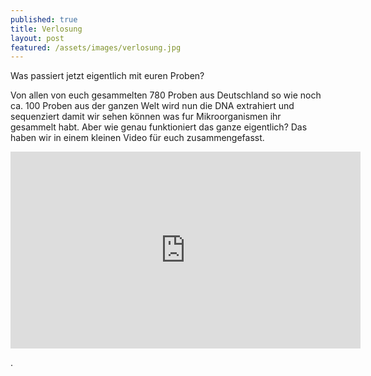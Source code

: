```yaml
---
published: true
title: Verlosung
layout: post
featured: /assets/images/verlosung.jpg
---
```


Was passiert jetzt eigentlich mit euren Proben?

Von allen von euch gesammelten 780 Proben aus Deutschland so wie noch ca. 100 Proben aus der ganzen Welt wird nun die DNA extrahiert und sequenziert damit wir sehen können was fur Mikroorganismen ihr gesammelt habt.
Aber wie genau funktioniert das ganze eigentlich? Das haben wir in einem kleinen Video für euch zusammengefasst.
<iframe width="560" height="315" src="https://www.youtube.com/embed/EOdb_SZASl4" frameborder="0" allowfullscreen></iframe>

.
